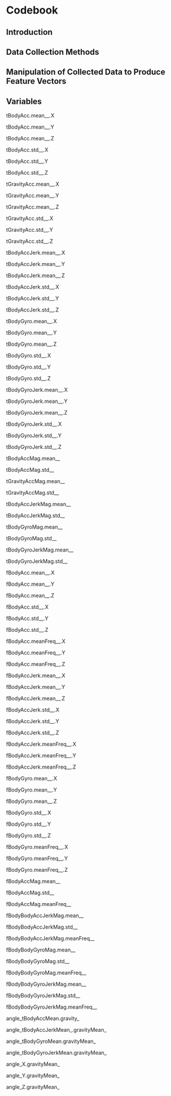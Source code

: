 # Codebook

## Introduction

## Data Collection Methods

## Manipulation of Collected Data to Produce Feature Vectors

## Variables

tBodyAcc.mean__.X

tBodyAcc.mean__.Y

tBodyAcc.mean__.Z

tBodyAcc.std__.X

tBodyAcc.std__.Y

tBodyAcc.std__.Z

tGravityAcc.mean__.X

tGravityAcc.mean__.Y

tGravityAcc.mean__.Z

tGravityAcc.std__.X

tGravityAcc.std__.Y

tGravityAcc.std__.Z

tBodyAccJerk.mean__.X

tBodyAccJerk.mean__.Y

tBodyAccJerk.mean__.Z

tBodyAccJerk.std__.X

tBodyAccJerk.std__.Y

tBodyAccJerk.std__.Z

tBodyGyro.mean__.X

tBodyGyro.mean__.Y

tBodyGyro.mean__.Z

tBodyGyro.std__.X

tBodyGyro.std__.Y

tBodyGyro.std__.Z

tBodyGyroJerk.mean__.X

tBodyGyroJerk.mean__.Y

tBodyGyroJerk.mean__.Z

tBodyGyroJerk.std__.X

tBodyGyroJerk.std__.Y

tBodyGyroJerk.std__.Z

tBodyAccMag.mean__

tBodyAccMag.std__

tGravityAccMag.mean__

tGravityAccMag.std__

tBodyAccJerkMag.mean__

tBodyAccJerkMag.std__

tBodyGyroMag.mean__

tBodyGyroMag.std__

tBodyGyroJerkMag.mean__

tBodyGyroJerkMag.std__

fBodyAcc.mean__.X

fBodyAcc.mean__.Y

fBodyAcc.mean__.Z

fBodyAcc.std__.X

fBodyAcc.std__.Y

fBodyAcc.std__.Z

fBodyAcc.meanFreq__.X

fBodyAcc.meanFreq__.Y

fBodyAcc.meanFreq__.Z

fBodyAccJerk.mean__.X

fBodyAccJerk.mean__.Y

fBodyAccJerk.mean__.Z

fBodyAccJerk.std__.X

fBodyAccJerk.std__.Y

fBodyAccJerk.std__.Z

fBodyAccJerk.meanFreq__.X

fBodyAccJerk.meanFreq__.Y

fBodyAccJerk.meanFreq__.Z

fBodyGyro.mean__.X

fBodyGyro.mean__.Y

fBodyGyro.mean__.Z

fBodyGyro.std__.X

fBodyGyro.std__.Y

fBodyGyro.std__.Z

fBodyGyro.meanFreq__.X

fBodyGyro.meanFreq__.Y

fBodyGyro.meanFreq__.Z

fBodyAccMag.mean__

fBodyAccMag.std__

fBodyAccMag.meanFreq__

fBodyBodyAccJerkMag.mean__

fBodyBodyAccJerkMag.std__

fBodyBodyAccJerkMag.meanFreq__

fBodyBodyGyroMag.mean__

fBodyBodyGyroMag.std__

fBodyBodyGyroMag.meanFreq__

fBodyBodyGyroJerkMag.mean__

fBodyBodyGyroJerkMag.std__

fBodyBodyGyroJerkMag.meanFreq__

angle_tBodyAccMean.gravity_

angle_tBodyAccJerkMean_.gravityMean_

angle_tBodyGyroMean.gravityMean_

angle_tBodyGyroJerkMean.gravityMean_

angle_X.gravityMean_

angle_Y.gravityMean_

angle_Z.gravityMean_

